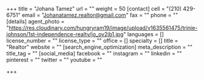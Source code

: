 +++
title = "Johana Tamez"
url = ""
weight = 50
[contact]
cell = "(210) 429-6751"
email = "Johanatamez.realtor@gmail.com"
fax = ""
phone = ""
[details]
agent_photo = "https://res.cloudinary.com/hungryram19/image/upload/v1635561475/trinie-johnson/1st-independence-realty/jo_ov2jb1.jpg"
languages = []
license_number = ""
license_type = ""
office = []
specialty = []
title = "Realtor"
website = ""
[search_engine_optimization]
meta_description = ""
title_tag = ""
[social_media]
facebook = ""
instagram = ""
linkedin = ""
pinterest = ""
twitter = ""
youtube = ""

+++
